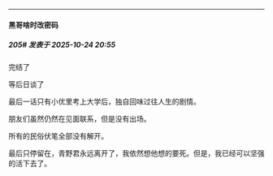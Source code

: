 ﻿
*****

####  黑哥啥时改密码  
##### 205#       发表于 2025-10-24 20:55

完结了

等后日谈了

最后一话只有小优里考上大学后，独自回味过往人生的剧情。

朋友们虽然仍然在见面联系，但是没有出场。

所有的民俗伏笔全部没有解开。

最后只停留在，青野君永远离开了，我依然想他想的要死。但是，我已经可以坚强的活下去了。

